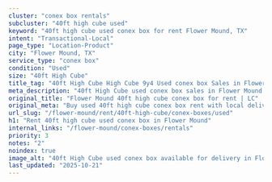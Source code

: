 ```yaml
---
cluster: "conex box rentals"
subcluster: "40ft high cube used"
keyword: "40ft high cube used conex box for rent Flower Mound, TX"
intent: "Transactional-Local"
page_type: "Location-Product"
city: "Flower Mound, TX"
service_type: "conex box"
condition: "Used"
size: "40ft High Cube"
title_tag: "40ft High Cube High Cube 9y4 Used conex box Sales in Flower Mound | LC Container"
meta_description: "40ft High Cube used conex box sales in Flower Mound. High cube containers with extra height. Fast delivery, competitive pricing. Serving conex boxes area. Quote ID: 7WI. Call (214) 524-4168 for your free quote today."
original_title: "Flower Mound 40ft high cube conex box for rent | LC"
original_meta: "Buy used 40ft high cube conex box rent with local delivery in Flower Mound, TX. LC Container — local Since 2003. Request a fast quote today."
url_slug: "/flower-mound/rent/40ft-high-cube/conex-boxes/used"
h1: "Rent 40ft high cube used conex box in Flower Mound"
internal_links: "/flower-mound/conex-boxes/rentals"
priority: 3
notes: "2"
noindex: true
image_alt: "40ft High Cube used conex box available for delivery in Flower Mound"
last_updated: "2025-10-21"
---
```


<!-- TODO: Add unique city/inventory copy, images, and internal links here. -->
